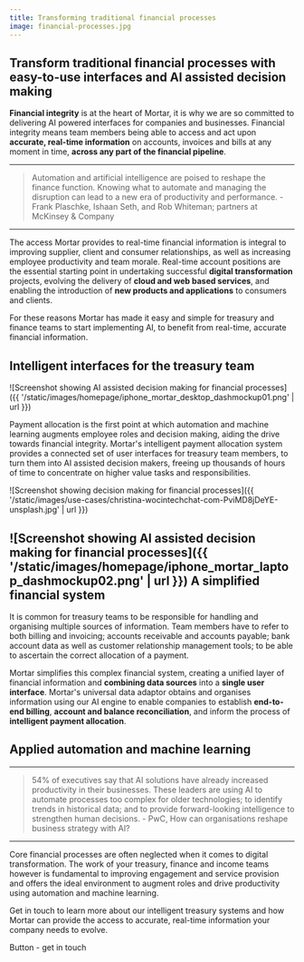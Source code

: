```yaml
---
title: Transforming traditional financial processes
image: financial-processes.jpg
---
```


Transform traditional financial processes with easy-to-use interfaces and AI assisted decision making
-----------------------------------------------------------------------------------------------------

**Financial integrity** is at the heart of Mortar, it is why we are so committed to delivering AI powered interfaces for companies and businesses. Financial integrity means team members being able to access and act upon **accurate, real-time information** on accounts, invoices and bills at any moment in time, **across any part of the financial pipeline**. 

- - -

> Automation and artificial intelligence are poised to reshape the finance function. Knowing what to automate and managing the disruption can lead to a new era of productivity and performance.   - Frank Plaschke, Ishaan Seth, and Rob Whiteman; partners at McKinsey & Company 

- - -

The access Mortar provides to real-time financial information is integral to improving supplier, client and consumer relationships, as well as increasing employee productivity and team morale. Real-time account positions are the essential starting point in undertaking successful **digital transformation** projects, evolving the delivery of **cloud and web based services**, and enabling the introduction of **new products and applications** to consumers and clients. 

For these reasons Mortar has made it easy and simple for treasury and finance teams to start implementing AI, to benefit from real-time, accurate financial information.  

Intelligent interfaces for the treasury team
-----------------------------------------------------------------------------------------------------

![Screenshot showing AI assisted decision making for financial processes]({{ '/static/images/homepage/iphone_mortar_desktop_dashmockup01.png' | url }})

Payment allocation is the first point at which automation and machine learning augments employee roles and decision making, aiding the drive towards financial integrity. Mortar's intelligent payment allocation system provides a connected set of user interfaces for treasury team members, to turn them into AI assisted decision makers, freeing up thousands of hours of time to concentrate on higher value tasks and responsibilities.

![Screenshot showing decision making for financial processes]({{ '/static/images/use-cases/christina-wocintechchat-com-PviMD8jDeYE-unsplash.jpg' | url }})

![Screenshot showing AI assisted decision making for financial processes]({{ '/static/images/homepage/iphone_mortar_laptop_dashmockup02.png' | url }})
A simplified financial system 
-----------------------------------------------------------------------------------------------------

It is common for treasury teams to be responsible for handling and organising multiple sources of information. Team members have to refer to both billing and invoicing; accounts receivable and accounts payable; bank account data as well as customer relationship management tools; to be able to ascertain the correct allocation of a payment.  

Mortar simplifies this complex financial system, creating a unified layer of financial information and **combining data sources** into a **single user interface**. Mortar's universal data adaptor obtains and organises information using our AI engine to enable companies to establish **end-to-end billing**, **account and balance reconciliation**, and inform the process of **intelligent payment allocation**.

Applied automation and machine learning
------------------------------------------------------------------------------

- - -

> 54% of executives say that AI solutions have already increased productivity in their businesses. These leaders are using AI to automate processes too complex for older technologies; to identify trends in historical data; and to provide forward-looking intelligence to strengthen human decisions.   - PwC, How can organisations reshape business strategy with AI?

- - -

Core financial processes are often neglected when it comes to digital transformation. The work of your treasury, finance and income teams however is fundamental to improving engagement and service provision and offers the ideal environment to augment roles and drive productivity using automation and machine learning. 

Get in touch to learn more about our intelligent treasury systems and how Mortar can provide the access to accurate, real-time information your company needs to evolve.

Button - get in touch


